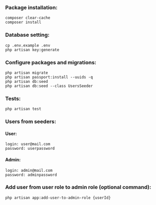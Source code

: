 ### Package installation:
```
composer clear-cache
composer install
```

### Database setting:
```
cp .env.example .env
php artisan key:generate
```

### Configure packages and migrations:
```
php artisan migrate
php artisan passport:install --uuids -q
php artisan db:seed
php artisan db:seed --class UsersSeeder
```

### Tests:
```
php artisan test
```

### Users from seeders:

#### User:
```
login: user@mail.com
password: userpassword
```

#### Admin:
```
login: admin@mail.com
password: adminpassword
```

### Add user from user role to admin role (optional command):
```
php artisan app:add-user-to-admin-role {userId}
```
